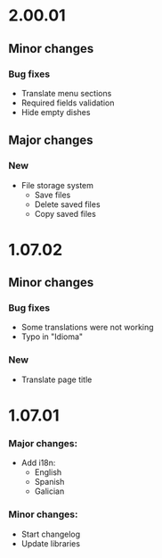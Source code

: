 # 2.00.01

## Minor changes

### Bug fixes

- Translate menu sections
- Required fields validation
- Hide empty dishes

## Major changes

### New

- File storage system
  - Save files
  - Delete saved files
  - Copy saved files

# 1.07.02

## Minor changes

### Bug fixes

- Some translations were not working
- Typo in "Idioma"

### New

- Translate page title

# 1.07.01

### Major changes:

- Add i18n:
  - English
  - Spanish
  - Galician

### Minor changes:

- Start changelog
- Update libraries
